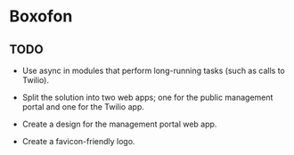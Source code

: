 # Boxofon

## TODO

- Use async in modules that perform long-running tasks (such as calls to Twilio).

- Split the solution into two web apps; one for the public management portal
  and one for the Twilio app.

- Create a design for the management portal web app.

- Create a favicon-friendly logo.